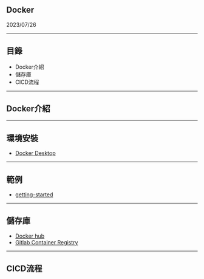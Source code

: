 ## Docker
2023/07/26

---

## 目錄
* Docker介紹
* 儲存庫
* CICD流程


---

## Docker介紹

---

## 環境安裝
* [Docker Desktop](https://www.docker.com/)

---

## 範例
* [getting-started](https://hub.docker.com/r/docker/getting-started)


---

## 儲存庫
* [Docker hub](https://hub.docker.com/)
* [Gitlab Container Registry](https://gitlab.cnyes.cool/anue/frontend/fe-cnyes/container_registry)

---

## CICD流程
